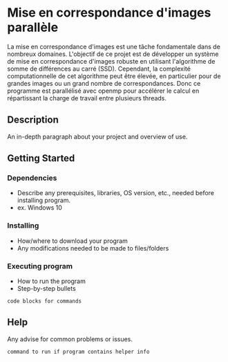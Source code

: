 # Mise en correspondance d'images parallèle

La mise en correspondance d'images est une tâche fondamentale dans de nombreux domaines.
L'objectif de ce projet est de développer un système de mise en correspondance d'images robuste en utilisant l'algorithme de somme de différences au carré (SSD). 
Cependant, la complexité computationnelle de cet algorithme peut être élevée, en particulier pour de grandes images ou un grand nombre de correspondances. 
Donc ce programme est parallélisé avec openmp pour accélérer le calcul en répartissant la charge de travail entre plusieurs threads.

## Description

An in-depth paragraph about your project and overview of use.

## Getting Started

### Dependencies

* Describe any prerequisites, libraries, OS version, etc., needed before installing program.
* ex. Windows 10

### Installing

* How/where to download your program
* Any modifications needed to be made to files/folders

### Executing program

* How to run the program
* Step-by-step bullets
```
code blocks for commands
```

## Help

Any advise for common problems or issues.
```
command to run if program contains helper info
```

